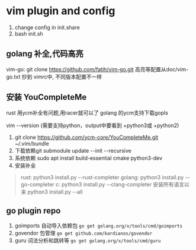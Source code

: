 # vim plugin and config

1. change config in init.share
2. bash init.sh

## golang 补全,代码高亮

vim-go: git clone https://github.com/fatih/vim-go.git
高亮等配置从doc/vim-go.txt 抄到 vimrc中, 不同版本配置不一样

## 安装 YouCompleteMe

rust 用ycm补全有问题,用racer就可以了
golang 的ycm支持下载gopls

vim --version (需要支持python，output中要看到 +python3或 +python2)

1. git clone https://github.com/ycm-core/YouCompleteMe.git ~/.vim/bundle
2. 下载依赖git submodule update --init --recursive
3. 系统依赖 sudo apt install build-essential cmake python3-dev
4. 安装补全
> rust: python3 install.py --rust-completer
> golang: python3 install.py --go-completer
> c: python3 install.py --clang-completer
> 安装所有语言以来 python3 install.py --all

## go plugin repo

1. goimports 自动导入依赖包  `go get golang.org/x/tools/cmd/goimports`
2. govendor  包管理 `go get github.com/kardianos/govendor`
3. guru      词法分析和跳转等  `go get golang.org/x/tools/cmd/guru`
